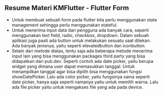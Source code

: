 ## Resume Materi KMFlutter - Flutter Form
- Untuk membuat sebuah form pada flutter kita perlu menggunakan state management sehingga perlu menggunakan stateful.
- Untuk menerima input data dari pengguna ada banyak cara, seperti menggunakan text field, radio, checkbox, dropdown. Dalam sebuah aplikasi juga pasti ada button untuk melakukan sesuatu saat ditekan. Ada banyak jenisnya, yaitu seperti elevatedbutton dan iconbutton.
- Selain dari metode diatas, tentu saja ada beberapa metode menerima input lain yang bisa menggunakan packages third party yang bisa didapatkan dari pub.dev. Seperti contoh ada date picker, yaitu berupa widget yang dimana user dapat memasukkan tanggal. Untuk menampilkan tanggal agar bisa dipilih bisa menggunakan fungsi showDatePicker. Lalu ada color picker, yaitu fungsinya sama seperti date picker, hanya saja seperti namanya yaitu untuk memilih warna. Lalu ada file picker yaitu untuk mengakses file yang ada pada device. 